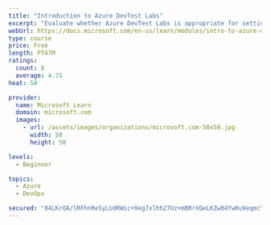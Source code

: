 ```yaml
---
title: "Introduction to Azure DevTest Labs"
excerpt: "Evaluate whether Azure DevTest Labs is appropriate for setting up virtual machine environments for your team."
webUrl: https://docs.microsoft.com/en-us/learn/modules/intro-to-azure-devtest-labs/
type: course
price: Free
length: PT47M
ratings:
  count: 8
  average: 4.75
heat: 50

provider:
  name: Microsoft Learn
  domain: microsoft.com
  images:
    - url: /assets/images/organizations/microsoft.com-50x50.jpg
      width: 50
      height: 50

levels:
  - Beginner

topics:
  - Azure
  - DevOps

secured: "84LKrOA/lRFhnReSyLUdRWic+9eg7xlhh27Uz+mBRrXQeLKZw04Yw0u9eqmcYqNRlKEHaQ62UY7X6BVFDMyekou3QXqWWiEZ41v4HmntT4im951Q2FN8BkWzjwGOv5mBYo9Nehqst4b04OB2MW4gqYtXqX4n/LzETbHoqhzNgqDxno9HwN+QpmsXEhARoEysP4PXSmKDXtUIwAHZZvEYD0xjDr+v98K7LlqaaHUByiPdn8+bNwqqpYGkv9EJsEXT8X58LnlCFbiGWoNOrGsgLuQST6gNjZpvl7qmPs8p/DKHIn7K0k4S38w3w2fgn95BZzJ0nh7wFwB1kFfYZd1z5AtTaq60w8O4ruZjUWEZ+jmh/z2762FesyW88TGVmYRtxnwreN5iq4vNdiXjlroNSPqeWP/tc1c/CU8zasbSvoc=;SBwoFweujHDLwi+IasWQSg=="
---
```


